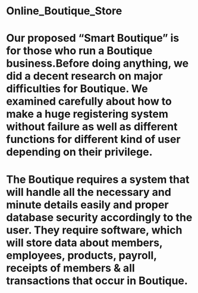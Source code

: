 # Online_Boutique_Store
# Our proposed “Smart Boutique” is for those who run a Boutique business.Before doing anything, we did a decent research on major difficulties for Boutique. We examined carefully about how to make a huge registering system without failure as well as different functions for different kind of user depending on their privilege.
# The Boutique requires a system that will handle all the necessary and minute details easily and proper database security accordingly to the user. They require software, which will store data about members, employees, products, payroll, receipts of members & all transactions that occur in Boutique. 

